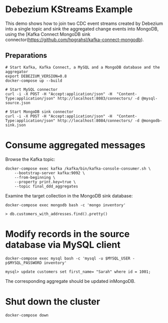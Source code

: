 # Debezium KStreams Example

This demo shows how to join two CDC event streams created by Debezium into a single topic and
sink the aggregated change events into MongoDB, using the [Kafka Connect MongoDB sink connector(https://github.com/hpgrahsl/kafka-connect-mongodb).

## Preparations

```shell
# Start Kafka, Kafka Connect, a MySQL and a MongoDB database and the aggregator
export DEBEZIUM_VERSION=0.8
docker-compose up --build

# Start MySQL connector
curl -i -X POST -H "Accept:application/json" -H  "Content-Type:application/json" http://localhost:8083/connectors/ -d @mysql-source.json

# Start MongoDB sink connector
curl -i -X POST -H "Accept:application/json" -H  "Content-Type:application/json" http://localhost:8084/connectors/ -d @mongodb-sink.json
```

# Consume aggregated messages

Browse the Kafka topic:

```shell
docker-compose exec kafka /kafka/bin/kafka-console-consumer.sh \
    --bootstrap-server kafka:9092 \
    --from-beginning \
    --property print.key=true \
    --topic final_ddd_aggregates
```

Examine the target collection in the MongoDB sink database:

```shell
docker-compose exec mongodb bash -c 'mongo inventory'

> db.customers_with_addresses.find().pretty()
```

# Modify records in the source database via MySQL client

```shell
docker-compose exec mysql bash -c 'mysql -u $MYSQL_USER -p$MYSQL_PASSWORD inventory'

mysql> update customers set first_name= "Sarah" where id = 1001;
```

The corresponding aggregate should be updated inMongoDB.

# Shut down the cluster

```shell
docker-compose down
```
